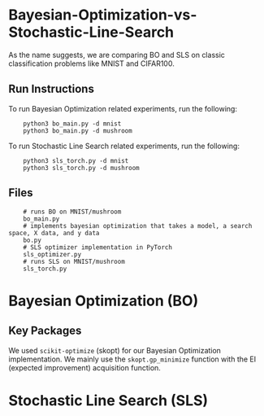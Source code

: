 # Bayesian-Optimization-vs-Stochastic-Line-Search

As the name suggests, we are comparing BO and SLS on classic classification problems like MNIST and CIFAR100.

## Run Instructions

To run Bayesian Optimization related experiments, run the following:
```
    python3 bo_main.py -d mnist
    python3 bo_main.py -d mushroom
```

To run Stochastic Line Search related experiments, run the following:
```
    python3 sls_torch.py -d mnist
    python3 sls_torch.py -d mushroom
```

## Files

```
    # runs BO on MNIST/mushroom
    bo_main.py
    # implements bayesian optimization that takes a model, a search space, X data, and y data
    bo.py
    # SLS optimizer implementation in PyTorch
    sls_optimizer.py
    # runs SLS on MNIST/mushroom
    sls_torch.py
```

# Bayesian Optimization (BO)

## Key Packages

We used `scikit-optimize` (skopt) for our Bayesian Optimization implementation. We mainly use the `skopt.gp_minimize` function with the EI (expected improvement) acquisition function.

# Stochastic Line Search (SLS)
